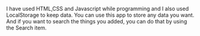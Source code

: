 I have used HTML,CSS and Javascript while programming and I also used LocalStorage to keep data. You can use this app to store any data you want. And if you want to search the things you added, you can do that by using the Search item.
